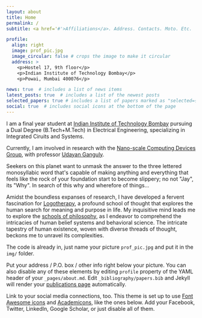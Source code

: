 ```yaml
---
layout: about
title: Home
permalink: /
subtitle: <a href='#'>Affiliations</a>. Address. Contacts. Moto. Etc.

profile:
  align: right
  image: prof_pic.jpg
  image_circular: false # crops the image to make it circular
  address: >
    <p>Hostel 17, 9th floor</p>
    <p>Indian Institute of Technology Bombay</p>
    <p>Powai, Mumbai 400076</p>

news: true  # includes a list of news items
latest_posts: true  # includes a list of the newest posts
selected_papers: true # includes a list of papers marked as "selected={true}"
social: true  # includes social icons at the bottom of the page
---
```


I am a final year student at [Indian Institute of Technology Bombay](https://www.iitb.ac.in/) pursuing a Dual Degree (B.Tech+M.Tech) in Electrical Engineering, specializing in Integrated Ciruits and Systems.

Currently, I am involved in research with the [Nano-scale Computing Devices Group](https://nanomemorylogic.wordpress.com/), with professor [Udayan Ganguly](https://www.ee.iitb.ac.in/web/people/faculty/home/udayan). 

Seekers on this planet want to unmask the answer to the three lettered monosyllabic word that's capable of making anything and everything that feels like the rock of your foundation start to become slippery; no not "Jay", its "Why". In search of this why and wherefore of things...

Amidst the boundless expanses of research, I have developed a fervent fascination for [Logotherapy](https://en.wikipedia.org/wiki/Logotherapy), a profound school of thought that explores the human search for meaning and purpose in life. My inquisitive mind leads me to explore the [schools of philosophy](https://bigthink.com/thinking/10-schools-of-philosophy-and-why-you-should-know-them/), as I endeavor to comprehend the intricacies of human belief systems and behavioral science. The intricate tapestry of human existence, woven with diverse threads of thought, beckons me to unravel its complexities.

The code is already in, just name your picture `prof_pic.jpg` and put it in the `img/` folder.

Put your address / P.O. box / other info right below your picture. You can also disable any of these elements by editing `profile` property of the YAML header of your `_pages/about.md`. Edit `_bibliography/papers.bib` and Jekyll will render your [publications page](/al-folio/publications/) automatically.

Link to your social media connections, too. This theme is set up to use [Font Awesome icons](http://fortawesome.github.io/Font-Awesome/) and [Academicons](https://jpswalsh.github.io/academicons/), like the ones below. Add your Facebook, Twitter, LinkedIn, Google Scholar, or just disable all of them.
